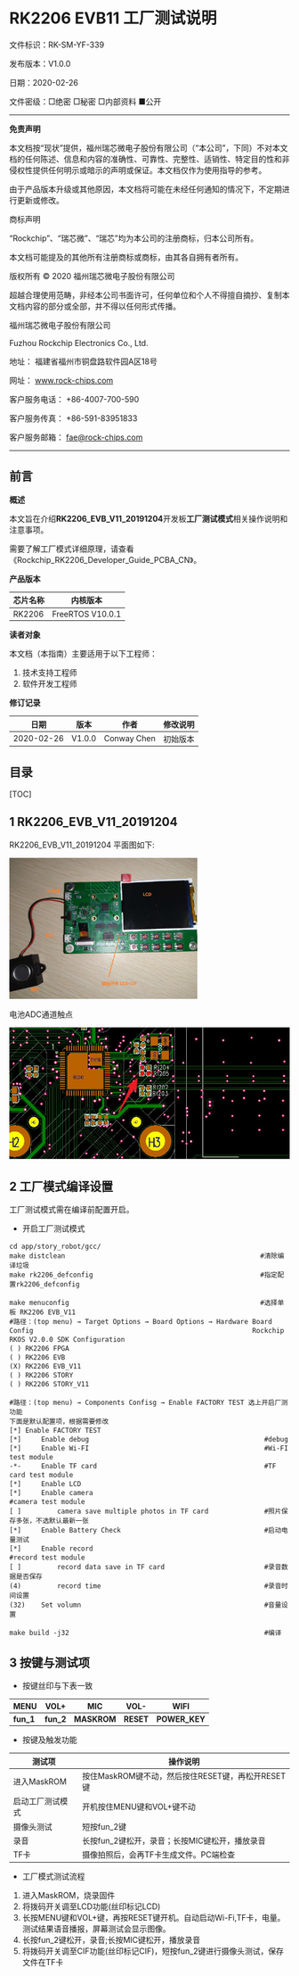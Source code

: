 # RK2206 EVB11 工厂测试说明

文件标识：RK-SM-YF-339

发布版本：V1.0.0

日期：2020-02-26

文件密级：□绝密   □秘密   □内部资料   ■公开

------

**免责声明**

本文档按“现状”提供，福州瑞芯微电子股份有限公司（“本公司”，下同）不对本文档的任何陈述、信息和内容的准确性、可靠性、完整性、适销性、特定目的性和非侵权性提供任何明示或暗示的声明或保证。本文档仅作为使用指导的参考。

由于产品版本升级或其他原因，本文档将可能在未经任何通知的情况下，不定期进行更新或修改。

商标声明

“Rockchip”、“瑞芯微”、“瑞芯”均为本公司的注册商标，归本公司所有。

本文档可能提及的其他所有注册商标或商标，由其各自拥有者所有。

版权所有 © 2020 福州瑞芯微电子股份有限公司

超越合理使用范畴，非经本公司书面许可，任何单位和个人不得擅自摘抄、复制本文档内容的部分或全部，并不得以任何形式传播。

福州瑞芯微电子股份有限公司

Fuzhou Rockchip Electronics Co., Ltd.

地址：     福建省福州市铜盘路软件园A区18号

网址：     www.rock-chips.com

客户服务电话： +86-4007-700-590

客户服务传真： +86-591-83951833

客户服务邮箱： fae@rock-chips.com

------

## **前言**

**概述**

本文旨在介绍**RK2206_EVB_V11_20191204**开发板**工厂测试模式**相关操作说明和注意事项。

需要了解工厂模式详细原理，请查看《Rockchip_RK2206_Developer_Guide_PCBA_CN》。

**产品版本**

| **芯片名称** | **内核版本**     |
| ------------ | ---------------- |
| RK2206       | FreeRTOS V10.0.1 |

**读者对象**

本文档（本指南）主要适用于以下工程师：

1. 技术支持工程师
2. 软件开发工程师

**修订记录**

| **日期**   | **版本** | **作者** | **修改说明**           |
| ---------- | -------- | --------  | ---------------------- |
| 2020-02-26 | V1.0.0   | Conway Chen | 初始版本             |

## **目录**

[TOC]

## 1 RK2206_EVB_V11_20191204

RK2206_EVB_V11_20191204 平面图如下:

<img src="./resources/EVB11-B.jpg" style="zoom: 33%;" />

电池ADC通道触点

<img src="./resources/BATTERY.jpg" style="zoom: %;" />

## 2 工厂模式编译设置

工厂测试模式需在编译前配置开启。

- 开启工厂测试模式

```
cd app/story_robot/gcc/
make distclean                                                 #清除编译垃圾
make rk2206_defconfig                                          #指定配置rk2206_defconfig

make menuconfig                                                #选择单板 RK2206 EVB_V11
#路径：(top menu) → Target Options → Board Options → Hardware Board Config                                                       Rockchip RKOS V2.0.0 SDK Configuration
( ) RK2206 FPGA
( ) RK2206 EVB
(X) RK2206 EVB_V11
( ) RK2206 STORY
( ) RK2206 STORY_V11

#路径：(top menu) → Components Confisg → Enable FACTORY TEST 选上开启厂测功能
下面是默认配置项，根据需要修改
[*] Enable FACTORY TEST
[*]     Enable debug                                            #debug
[*]     Enable Wi-FI                                            #Wi-FI test module
-*-     Enable TF card                                          #TF card test module
[*]     Enable LCD
[*]     Enable camera                                           #camera test module
[ ]         camera save multiple photos in TF card              #照片保存多张，不选默认最新一张
[*]     Enable Battery Check                                    #启动电量测试
[*]     Enable record                                           #record test module
[ ]         record data save in TF card                         #录音数据是否保存
(4)         record time                                         #录音时间设置
(32)    Set volumn                                              #音量设置

make build -j32                                                 #编译
```

## 3 按键与测试项

- 按键丝印与下表一致

| **MENU**  | **VOL+**  | **MIC**     | **VOL-**  | **WIFI**      |
| --------- | --------- | ----------- | --------- | ------------- |
| **fun_1** | **fun_2** | **MASKROM** | **RESET** | **POWER_KEY** |

- 按键及触发功能

| 测试项           | 操作说明                                   |
| ----------       | ----------------------------------------   |
| 进入MaskROM | 按住MaskROM键不动，然后按住RESET键，再松开RESET键 |
| 启动工厂测试模式 | 开机按住MENU键和VOL+键不动                   |
| 摄像头测试       | 短按fun_2键                                 |
| 录音             | 长按fun_2键松开，录音；长按MIC键松开，播放录音 |
| TF卡             | 摄像拍照后，会再TF卡生成文件。PC端检查     |

- 工厂模式测试流程

1. 进入MaskROM，烧录固件
2. 将拨码开关调至LCD功能(丝印标记LCD)
3. 长按MENU键和VOL+键，再按RESET键开机。自动启动Wi-Fi,TF卡，电量。测试结果语音播报，屏幕测试会显示图像。
4. 长按fun_2键松开，录音;长按MIC键松开，播放录音
5. 将拨码开关调至CIF功能(丝印标记CIF)，短按fun_2键进行摄像头测试，保存文件在TF卡